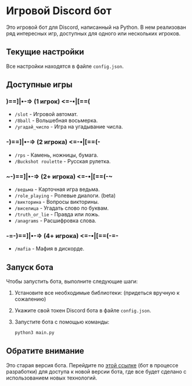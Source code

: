 # Игровой Discord бот

Это игровой бот для Discord, написанный на Python. В нем реализован ряд интересных игр, доступных для одного или нескольких игроков.

## Текущие настройки

Все настройки находятся в файле `config.json`.

## Доступные игры

### )==]|•-=> (1 игрок) <=-•|[==(
- `/slot` - Игровой автомат.
- `/8ball` - Вольшебная восьмерка.
- `/угадай_число` - Игра на угадывание числа.

### -)==]|•-=> (2 игрока) <=-•|[==(-
- `/rps` - Камень, ножницы, бумага.
- `/Buckshot roulette` - Русская рулетка.

### ~-)==]|•-=> (2+ игрока) <=-•|[==(-~
- `/ведьма` - Карточная игра ведьма.
- `/role_playing` - Ролевые диалоги. (beta)
- `/викторина` - Вопросы викторины.
- `/виселица` - Угадать слово по буквам.
- `/truth_or_lie` - Правда или ложь.
- `/anagrams` - Расшифровка слова.

### -=-)==]|•-=> (4+ игрока) <=-•|[==(-=-
- `/mafia` - Мафия в дискорде.

## Запуск бота

Чтобы запустить бота, выполните следующие шаги:

1. Установите все необходимые библиотеки:
   (придеться вручную к сожалению)

2. Укажите свой токен Discord бота в файле `config.json`.

3. Запустите бота с помощью команды:
   ```bash
   python3 main.py
   ```

## Обратите внимание

Это старая версия бота. Перейдите по [этой ссылке](https://github.com/Mop157/discord_game_bot) (бот в процессе разработки) для доступа к новой версии бота, где все будет сделано с использованием новых технологий.

